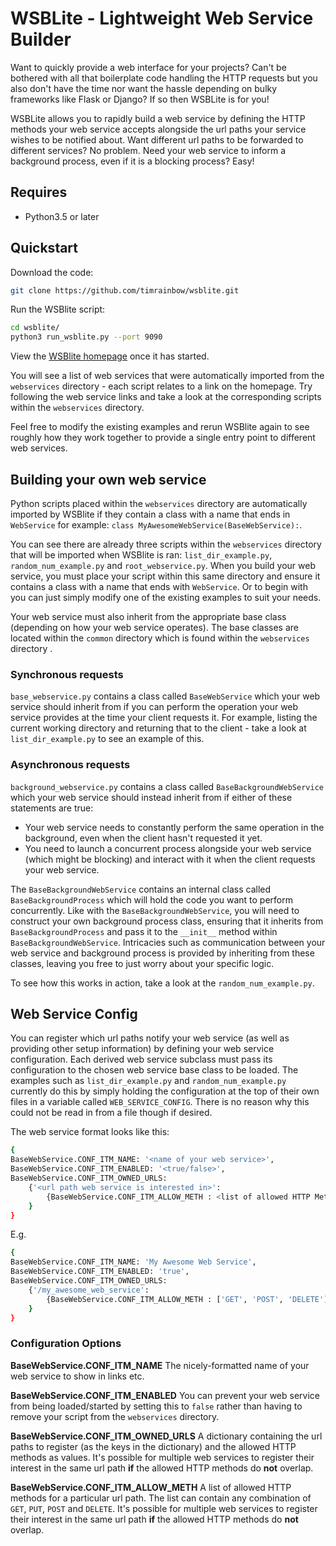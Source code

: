 # WSBLite - Lightweight Web Service Builder

Want to quickly provide a web interface for your projects? Can't be bothered with all that boilerplate code handling the HTTP requests but you also don't have the time nor want the hassle depending on bulky frameworks like Flask or Django? If so then WSBLite is for you!

WSBLite allows you to rapidly build a web service by defining the HTTP methods  your web service accepts alongside the url paths your service wishes to be notified about. Want different url paths to be forwarded to different services? No problem. Need your web service to inform a background process, even if it is a blocking process? Easy!

## Requires
 - Python3.5 or later

## Quickstart
Download the code: 
```bash
git clone https://github.com/timrainbow/wsblite.git
```

Run the WSBlite script:
```bash
cd wsblite/
python3 run_wsblite.py --port 9090
```

View the <a href="http://127.0.0.1:9090/" target="_blank">WSBlite homepage</a> once it has started.

You will see a list of web services that were automatically imported from the `webservices` directory - each script relates to a link on the homepage. Try following the web service links and take a look at the corresponding scripts within the `webservices` directory. 

Feel free to modify the existing examples and rerun WSBlite again to see roughly how they work together to provide a single entry point to different web services.

## Building your own web service
Python scripts placed within the `webservices` directory are automatically imported by WSBlite if they contain a class with a name that ends in `WebService` for example: `class MyAwesomeWebService(BaseWebService):`. 

You can see there are already three scripts within the `webservices` directory that will be imported when WSBlite is ran: `list_dir_example.py`, `random_num_example.py` and `root_webservice.py`. When you build your web service, you must place your script within this same directory and ensure it contains a class with a name that ends with `WebService`. Or to begin with you can just simply modify one of the existing examples to suit your needs.

Your web service must also inherit from the appropriate base class (depending on how your web service operates). The base classes are located within the `common` directory which is found within the `webservices` directory .  

### Synchronous requests
`base_webservice.py` contains a class called `BaseWebService` which your web service should inherit from if you can perform the operation your web service provides at the time your client requests it. For example, listing the current working directory and returning that to the client - take a look at `list_dir_example.py` to see an example of this.

### Asynchronous requests
`background_webservice.py` contains a class called `BaseBackgroundWebService` which your web service should instead inherit from if either of these statements are true:

 - Your web service needs to constantly perform the same operation in the background, even when the client hasn't requested it yet.
 - You need to launch a concurrent process alongside your web service (which might be blocking) and interact with it when the client requests your web service.

The `BaseBackgroundWebService` contains an internal class called `BaseBackgroundProcess` which will hold the code you want to perform concurrently. Like with the `BaseBackgroundWebService`, you will need to construct your own background process class, ensuring that it inherits from `BaseBackgroundProcess` and pass it to the `__init__` method within `BaseBackgroundWebService`. Intricacies such as communication between your web service and background process is provided by inheriting from these classes, leaving you free to just worry about your specific logic.

To see how this works in action, take a look at  the `random_num_example.py`.

## Web Service Config
You can register which url paths notify your web service (as well as providing other setup information) by defining your web service configuration. Each derived web service subclass must pass its configuration to the chosen web service base class to be loaded. The examples such as `list_dir_example.py` and  `random_num_example.py` currently do this by simply holding the configuration at the top of their own files in a variable called `WEB_SERVICE_CONFIG`. There is no reason why this could not be read in from a file though if desired.

The web service format looks like this:
```bash
{
BaseWebService.CONF_ITM_NAME: '<name of your web service>', 
BaseWebService.CONF_ITM_ENABLED: '<true/false>',
BaseWebService.CONF_ITM_OWNED_URLS: 
    {'<url path web service is interested in>': 
        {BaseWebService.CONF_ITM_ALLOW_METH : <list of allowed HTTP Methods>}
    }
}
```
E.g.
```bash
{
BaseWebService.CONF_ITM_NAME: 'My Awesome Web Service', 
BaseWebService.CONF_ITM_ENABLED: 'true',
BaseWebService.CONF_ITM_OWNED_URLS: 
    {'/my_awesome_web_service': 
        {BaseWebService.CONF_ITM_ALLOW_METH : ['GET', 'POST', 'DELETE']}
    }
}
```
### Configuration Options

**BaseWebService.CONF_ITM_NAME**
The nicely-formatted name of your web service to show in links etc.

**BaseWebService.CONF_ITM_ENABLED**
You can prevent your web service from being loaded/started by setting this to `false` rather than having to remove your script from the `webservices` directory.

**BaseWebService.CONF_ITM_OWNED_URLS**
A dictionary containing the url paths to register (as the keys in the dictionary) and the allowed HTTP methods as values. It's possible for multiple web services to register their interest in the same url path **if** the allowed HTTP methods do **not** overlap.

**BaseWebService.CONF_ITM_ALLOW_METH**
A list of allowed HTTP methods for a particular url path. The list can contain any combination of `GET`, `PUT`, `POST` and `DELETE`. It's possible for multiple web services to register their interest in the same url path **if** the allowed HTTP methods do **not** overlap.
